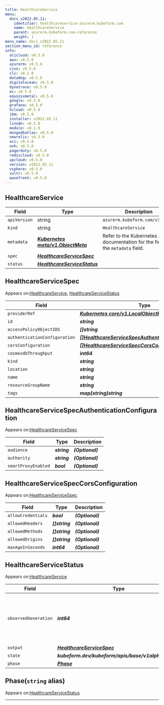 ```yaml
---
title: HealthcareService
menu:
  docs_v2022.05.11:
    identifier: healthcareservice-azurerm.kubeform.com
    name: HealthcareService
    parent: azurerm.kubeform.com-reference
    weight: 1
menu_name: docs_v2022.05.11
section_menu_id: reference
info:
  alicloud: v0.5.0
  aws: v0.5.0
  azurerm: v0.5.0
  civo: v0.5.0
  cli: v0.2.0
  datadog: v0.5.0
  digitalocean: v0.5.0
  dynatrace: v0.5.0
  ec: v0.5.0
  equinixmetal: v0.5.0
  google: v0.5.0
  grafana: v0.5.0
  hcloud: v0.5.0
  ibm: v0.5.0
  installer: v2022.05.11
  linode: v0.5.0
  module: v0.1.0
  mongodbatlas: v0.5.0
  newrelic: v0.5.0
  oci: v0.5.0
  ovh: v0.5.0
  pagerduty: v0.5.0
  rediscloud: v0.5.0
  upcloud: v0.5.0
  version: v2022.05.11
  vsphere: v0.5.0
  vultr: v0.5.0
  wavefront: v0.5.0
---
```


## HealthcareService
| Field | Type | Description |
| ------ | ----- | ----------- |
| `apiVersion` | string | `azurerm.kubeform.com/v1alpha1` |
|    `kind` | string | `HealthcareService` |
| `metadata` | ***[Kubernetes meta/v1.ObjectMeta](https://v1-22.docs.kubernetes.io/docs/reference/generated/kubernetes-api/v1.22/#objectmeta-v1-meta)***|Refer to the Kubernetes API documentation for the fields of the `metadata` field.|
| `spec` | ***[HealthcareServiceSpec](#healthcareservicespec)***||
| `status` | ***[HealthcareServiceStatus](#healthcareservicestatus)***||
## HealthcareServiceSpec

Appears on:[HealthcareService](#healthcareservice), [HealthcareServiceStatus](#healthcareservicestatus)

| Field | Type | Description |
| ------ | ----- | ----------- |
| `providerRef` | ***[Kubernetes core/v1.LocalObjectReference](https://v1-22.docs.kubernetes.io/docs/reference/generated/kubernetes-api/v1.22/#localobjectreference-v1-core)***||
| `id` | ***string***||
| `accessPolicyObjectIDS` | ***[]string***||
| `authenticationConfiguration` | ***[[]HealthcareServiceSpecAuthenticationConfiguration](#healthcareservicespecauthenticationconfiguration)***| ***(Optional)*** |
| `corsConfiguration` | ***[[]HealthcareServiceSpecCorsConfiguration](#healthcareservicespeccorsconfiguration)***| ***(Optional)*** |
| `cosmosdbThroughput` | ***int64***| ***(Optional)*** |
| `kind` | ***string***| ***(Optional)*** |
| `location` | ***string***||
| `name` | ***string***||
| `resourceGroupName` | ***string***||
| `tags` | ***map[string]string***| ***(Optional)*** |
## HealthcareServiceSpecAuthenticationConfiguration

Appears on:[HealthcareServiceSpec](#healthcareservicespec)

| Field | Type | Description |
| ------ | ----- | ----------- |
| `audience` | ***string***| ***(Optional)*** |
| `authority` | ***string***| ***(Optional)*** |
| `smartProxyEnabled` | ***bool***| ***(Optional)*** |
## HealthcareServiceSpecCorsConfiguration

Appears on:[HealthcareServiceSpec](#healthcareservicespec)

| Field | Type | Description |
| ------ | ----- | ----------- |
| `allowCredentials` | ***bool***| ***(Optional)*** |
| `allowedHeaders` | ***[]string***| ***(Optional)*** |
| `allowedMethods` | ***[]string***| ***(Optional)*** |
| `allowedOrigins` | ***[]string***| ***(Optional)*** |
| `maxAgeInSeconds` | ***int64***| ***(Optional)*** |
## HealthcareServiceStatus

Appears on:[HealthcareService](#healthcareservice)

| Field | Type | Description |
| ------ | ----- | ----------- |
| `observedGeneration` | ***int64***| ***(Optional)*** Resource generation, which is updated on mutation by the API Server.|
| `output` | ***[HealthcareServiceSpec](#healthcareservicespec)***| ***(Optional)*** |
| `state` | ***kubeform.dev/kubeform/apis/base/v1alpha1.State***| ***(Optional)*** |
| `phase` | ***[Phase](#phase)***| ***(Optional)*** |
## Phase(`string` alias)

Appears on:[HealthcareServiceStatus](#healthcareservicestatus)

---
